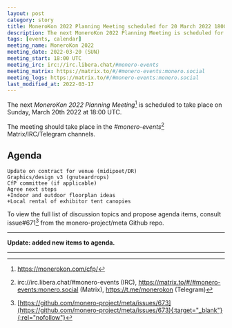 ```yaml
---
layout: post
category: story
title: MoneroKon 2022 Planning Meeting scheduled for 20 March 2022 1800 UTC
description: The next MoneroKon 2022 Planning Meeting is scheduled for Sunday 20 March 2022 at 1800 UTC on IRC.
tags: [events, calendar]
meeting_name: MoneroKon 2022
meeting_date: 2022-03-20 (SUN)
meeting_start: 18:00 UTC
meeting_irc: irc://irc.libera.chat/#monero-events
meeting_matrix: https://matrix.to/#/#monero-events:monero.social
meeting_logs: https://matrix.to/#/#monero-events:monero.social
last_modified_at: 2022-03-17
---
```


The next *MoneroKon 2022 Planning Meeting*[^1] is scheduled to take place on Sunday, March 20th 2022 at 18:00 UTC.

The meeting should take place in the *#monero-events*[^2] Matrix/IRC/Telegram channels.

## Agenda

```
Update on contract for venue (midipoet/DR)
Graphics/design v3 (gnuteardrops)
CfP committee (if applicable)
Agree next steps
+Indoor and outdoor floorplan ideas
+Local rental of exhibitor tent canopies

```

To view the full list of discussion topics and propose agenda items, consult issue#671[^3] from the monero-project/meta Github repo.

---

**Update: added new items to agenda.**

---

[^1]: https://monerokon.com/cfp/
[^2]: irc://irc.libera.chat/#monero-events (IRC), https://matrix.to/#/#monero-events:monero.social (Matrix), https://t.me/monerokon (Telegram)
[^3]: [https://github.com/monero-project/meta/issues/673](https://github.com/monero-project/meta/issues/673){:target="_blank"}{:rel="nofollow"}
